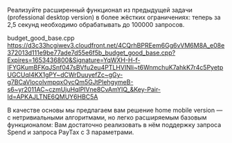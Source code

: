 Реализуйте расширенный функционал из предыдущей задачи (professional desktop version) в более жёстких ограничениях: теперь за 2,5 секунд необходимо обрабатывать до 100000 запросов.

budget_good_base.cpp
https://d3c33hcgiwev3.cloudfront.net/4CQrhBPREem6Gg6vVM6M8A_e08e372013d111e9be77ade7d55e6f5b_budget_good_base.cpp?Expires=1653436800&Signature=YqWXH-H-f-IFYGKumBFKqJSnf047sBVfu2eu4PTLHVINli~t6WnmchuK7ahkK7r4c5PyetpUGCUqI4KX1gPY~dCWrDuuyefZc~gGy-g7BCaVlocolvmpqxOycQm5GJtPlehgymeB-s6~yr2011AC~czmUjuHqlPIVne8CvAmYIQ_&Key-Pair-Id=APKAJLTNE6QMUY6HBC5A


В качестве основы мы предлагаем вам решение home mobile version — с нетривиальными алгоритмами, но легко расширяемым базовым функционалом:
Вам достаточно реализовать в нём поддержку запроса Spend и запроса PayTax с 3 параметрами.
